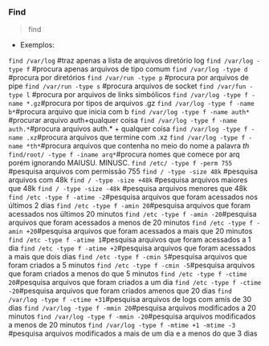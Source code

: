 <h3> Find </h3>

>find <caminho> <opcoes>

* Exemplos:

`find /var/log` #traz apenas a lista de arquivos diretório log
`find /var/log -type f` #procura apenas arquivos de tipo comum
`find /var/log -type d` #procura por diretórios
`find /var/run -type p` #procura por arquivos de pipe
`find /var/run -type s` #procura arquivos de socket 
`find /var/fun -type l` #procura por arquivos de links simbólicos 
`find /var/log -type f -name *.gz`#procura por tipos de arquivos .gz
`find /var/log -type f -name b*`#procura arquivo que inicia com b
`find /var/log -type f -name auth*` #procurar arquivo auth+qualquer coisa
`find /var/log -type f -name auth.*`#procura arquivos auth.* + qualquer coisa
`find /var/log -type f -name .xz`#procura arquivos que termine com .xz
`find /var/log -type f -name *th*`#procura arquivos que contenha no meio do nome a palavra *th*
`find/root/ -type f -iname arq*`#procura nomes que comece por arq porém ignorando MAIUSU. MINUSC.
`find /etc/ -type f -perm 755` #pesquisa arquivos com permissão 755
`find / -type -size 48k` #pesquisa arquivos com 48k
`find / -type -size +48k` #pesquisa arquivos maiores que 48k
`find / -type -size -48k` #pesquisa arquivos menores que 48k
`find /etc -type f -atime -2`#pesquisa arquivos que foram acessados nos últimos 2 dias
`find /etc -type f -amin 20`#pesquisa arquivos que foram acessados nos últimos 20 minutos
`find /etc -type f -amin -20`#pesquisa arquivos que foram acessados a menos de 20 minutos
`find /etc -type f -amin +20`#pesquisa arquivos que foram acessados a mais que 20 minutos
`find /etc -type f -atime 1`#pesquisa arquivos que foram acessados a 1 dia
`find /etc -type f -atime +2`#pesquisa arquivos que foram acessados a mais que dois dias 
`find /etc -type f -cmin 5`#pesquisa arquivos que foram criados a 5 minutos
`find /etc -type f -cmin -5`#pesquisa arquivos que foram criados a menos do que 5 minutos
`find /etc -type f -ctime 20`#pesquisa arquivos que foram criados a um dia 
`find /etc -type f -ctime -20`#pesquisa arquivos que foram criados amenos que 20 dias
`find /var/log -type f -ctime +31`#pesquisa arquivos de logs com amis de 30 dias
`find /var/log -type f -mmin 20`#pesquisa arquivos modificados a 20 minutos 
`find /var/log -type f -mmin -20`#pesquisa arquivos modificados a menos de 20 minutos 
`find /var/log -type f -mtime +1 -mtime -3` #pesquisa arquivos modificados a mais de um dia e a menos do que 3 dias













 